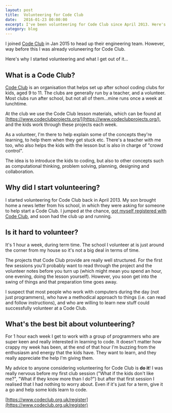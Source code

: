 ```yaml
---
layout: post
title:  Volunteering for Code Club
date:   2016-01-23 00:00:00
excerpt: I've been volunteering for Code Club since April 2013. Here's why I started, and what I get out of it.
category: blog
---
```


I joined [Code Club](https://codeclub.org.uk) in Jan 2015 to head up their engineering team. However, way before this I was already voluneering for Code Club.

Here's why I started volunteering and what I get out of it...

## What is a Code Club?

[Code Club](https://codeclub.org.uk) is an organisation that helps set up after school coding clubs for kids, aged 9 to 11. The clubs are generally run by a teacher, and a volunteer. Most clubs run after school, but not all of them...mine runs once a week at lunchtime.

At the club we use the Code Club lesson materials, which can be found at [https://www.codeclubprojects.org/](https://www.codeclubprojects.org/), and the kids work through these projects each week.

As a volunteer, I'm there to help explain some of the concepts they're learning, to help them when they get stuck etc. There's a teacher with me too, who also helps the kids with the lesson but is also in charge of "crowd control".

The idea is to introduce the kids to coding, but also to other concepts such as computational thinking, problem solving, planning, designing and collaboration.

## Why did I start volunteering?

I started volunteering for Code Club back in April 2013. My son brought home a news letter from his school, in which they were asking for someone to help start a Code Club. I jumped at the chance, [got myself registered with Code Club](https://www.codeclub.org.uk/register), and soon had the club up and running.

## Is it hard to volunteer?
It's 1 hour a week, during term time. The school I volunteer at is just around the corner from my house so it's not a big deal in terms of time.

The projects that Code Club provide are really well structured. For the first few sessions you'll probably want to read through the project and the volunteer notes before you turn up (which might mean you spend an hour, one evening, doing the lesson yourself). However, you soon get into the swing of things and that preparation time goes away.

I suspect that most people who work with computers during the day (not just programmers), who have a methodical approach to things (i.e. can read and follow instructions), and who are willing to learn new stuff could successfully volunteer at a Code Club.

## What's the best bit about volunteering?

For 1 hour each week I get to work with a group of programmers who are super keen and really interested in learning to code. It doesn't matter how crappy my week has been, at the end of that hour I'm buzzing from the enthusiasm and energy that the kids have. They want to learn, and they really appreciate the help I'm giving them.

My advice to anyone considering volunteering for Code Club is **do it**! I was really nervous before my first club session ("What if the kids don't like me?", "What if they know more than I do?") but after that first session I realised that I had nothing to worry about. Even if it's just for a term, give it a go and help some kids learn to code.

[https://www.codeclub.org.uk/register](https://www.codeclub.org.uk/register)
